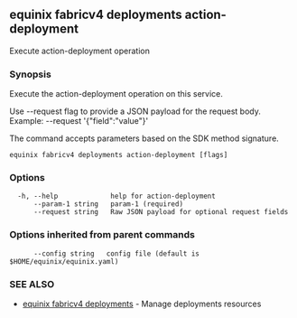## equinix fabricv4 deployments action-deployment

Execute action-deployment operation

### Synopsis

Execute the action-deployment operation on this service.

Use --request flag to provide a JSON payload for the request body.
Example: --request '{"field":"value"}'

The command accepts parameters based on the SDK method signature.

```
equinix fabricv4 deployments action-deployment [flags]
```

### Options

```
  -h, --help             help for action-deployment
      --param-1 string   param-1 (required)
      --request string   Raw JSON payload for optional request fields
```

### Options inherited from parent commands

```
      --config string   config file (default is $HOME/equinix/equinix.yaml)
```

### SEE ALSO

* [equinix fabricv4 deployments](equinix_fabricv4_deployments.md)	 - Manage deployments resources

